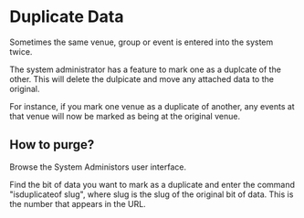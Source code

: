 # Duplicate Data

Sometimes the same venue, group or event is entered into the system twice.

The system administrator has a feature to mark one as a duplcate of the other. This will delete the dulpicate and move any attached data to the original.

For instance, if you mark one venue as a duplicate of another, any events at that venue will now be marked as being at the original venue.

## How to purge?

Browse the System Administors user interface.

Find the bit of data you want to mark as a duplicate and enter the command "isduplicateof slug", where slug is the slug of the original bit of data. This is the number that appears in the URL.

